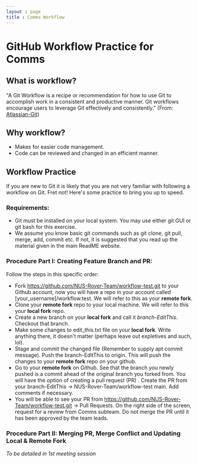 ```yaml
---
layout : page
title : Comms Workflow
---
```

# GitHub Workflow Practice for Comms

## What is workflow?
"A Git Workflow is a recipe or recommendation for how to use Git to accomplish work in a consistent and productive manner. Git workflows encourage users to leverage Git effectively and consistently." (From: [Atlassian-Git](https://www.atlassian.com/git/tutorials/comparing-workflows))

## Why workflow?
* Makes for easier code management.
* Code can be reviewed and changed in an efficient manner.

## Workflow Practice
If you are new to Git it is likely that you are not very familiar with following a workflow on Git. Fret not! Here's some practice to bring you up to speed.

### Requirements:
* Git must be installed on your local system. You may use either git GUI or git bash for this exercise.
* We assume you know basic git commands such as git clone, git pull, merge, add, commit etc. If not, it is suggested that you read up the material given in the main ReadME website.

### Procedure Part I: Creating Feature Branch and PR:
Follow the steps in this specific order:
* Fork https://github.com/NUS-Rover-Team/workflow-test.git to your Github account, now you will have a repo in your account called [your_username]/workflow.test. We will refer to this as your **remote fork**.
* Clone your **remote fork** repo to your local machine. We will refer to this your **local fork** repo. 
* Create a new branch on your **local fork** and call it _branch-EditThis_. Checkout that branch.
* Make some changes to edit_this.txt file on your **local fork**. Write anything there, it doesn't matter (perhaps leave out expletives and such, lol).
* Stage and commit the changed file (Remember to supply apt commit message). Push the branch-EditThis to origin. This will push the changes to your **remote fork** repo on your github.
* Go to your **remote fork** on Github. See that the branch you newly pushed is a commit ahead of the original branch you forked from. You will have the option of creating a pull request (PR) . Create the PR from your branch-EditThis -> NUS-Rover-Team/workflow-test main. Add comments if necessary. 
* You will be able to see your PR from https://github.com/NUS-Rover-Team/workflow-test.git -> Pull Requests. On the right side of the screen, request for a review from Comms subteam. Do not merge the PR until it has been approved by the team leads.

### Procedure Part II: Merging PR, Merge Conflict and Updating Local & Remote Fork
_To be detailed in 1st meeting session_
